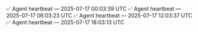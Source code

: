 ✅ Agent heartbeat — 2025-07-17 00:03:39 UTC
✅ Agent heartbeat — 2025-07-17 06:03:23 UTC
✅ Agent heartbeat — 2025-07-17 12:03:37 UTC
✅ Agent heartbeat — 2025-07-17 18:03:13 UTC
